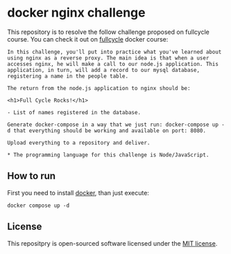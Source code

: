 # docker nginx challenge

This repository is to resolve the follow challenge proposed on fullcycle course.
You can check it out on [fullcycle][fullcycle-website] docker course:

```
In this challenge, you'll put into practice what you've learned about using nginx as a reverse proxy. The main idea is that when a user accesses nginx, he will make a call to our node.js application. This application, in turn, will add a record to our mysql database, registering a name in the people table.

The return from the node.js application to nginx should be:

<h1>Full Cycle Rocks!</h1>

- List of names registered in the database.

Generate docker-compose in a way that we just run: docker-compose up -d that everything should be working and available on port: 8080.

Upload everything to a repository and deliver.

* The programming language for this challenge is Node/JavaScript.
```

## How to run

First you need to install [docker][docker],
than just execute:

```
docker compose up -d
```

## License

This repositpry is open-sourced software licensed under the [MIT license][mit-link].

[fullcycle-website]: https://fullcycle.com.br/
[docker]: https://docs.docker.com/engine/install/
[mit-link]: https://opensource.org/licenses/MIT
